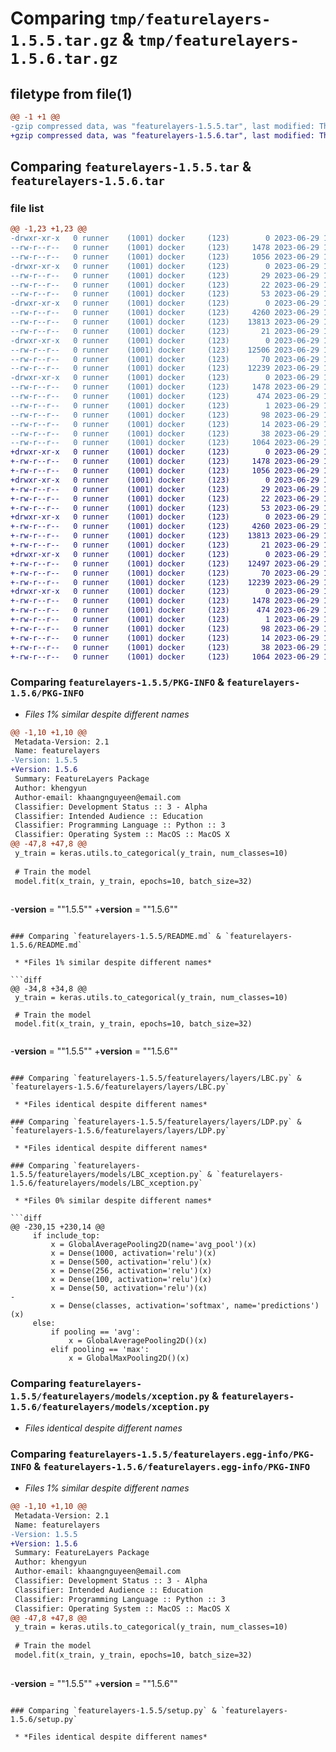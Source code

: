 # Comparing `tmp/featurelayers-1.5.5.tar.gz` & `tmp/featurelayers-1.5.6.tar.gz`

## filetype from file(1)

```diff
@@ -1 +1 @@
-gzip compressed data, was "featurelayers-1.5.5.tar", last modified: Thu Jun 29 14:02:57 2023, max compression
+gzip compressed data, was "featurelayers-1.5.6.tar", last modified: Thu Jun 29 14:05:08 2023, max compression
```

## Comparing `featurelayers-1.5.5.tar` & `featurelayers-1.5.6.tar`

### file list

```diff
@@ -1,23 +1,23 @@
-drwxr-xr-x   0 runner    (1001) docker     (123)        0 2023-06-29 14:02:57.959464 featurelayers-1.5.5/
--rw-r--r--   0 runner    (1001) docker     (123)     1478 2023-06-29 14:02:57.959464 featurelayers-1.5.5/PKG-INFO
--rw-r--r--   0 runner    (1001) docker     (123)     1056 2023-06-29 14:02:41.000000 featurelayers-1.5.5/README.md
-drwxr-xr-x   0 runner    (1001) docker     (123)        0 2023-06-29 14:02:57.959464 featurelayers-1.5.5/featurelayers/
--rw-r--r--   0 runner    (1001) docker     (123)       29 2023-06-29 14:02:41.000000 featurelayers-1.5.5/featurelayers/__init__.py
--rw-r--r--   0 runner    (1001) docker     (123)       22 2023-06-29 14:02:41.000000 featurelayers-1.5.5/featurelayers/__version__.py
--rw-r--r--   0 runner    (1001) docker     (123)       53 2023-06-29 14:02:41.000000 featurelayers-1.5.5/featurelayers/example.py
-drwxr-xr-x   0 runner    (1001) docker     (123)        0 2023-06-29 14:02:57.959464 featurelayers-1.5.5/featurelayers/layers/
--rw-r--r--   0 runner    (1001) docker     (123)     4260 2023-06-29 14:02:41.000000 featurelayers-1.5.5/featurelayers/layers/LBC.py
--rw-r--r--   0 runner    (1001) docker     (123)    13813 2023-06-29 14:02:41.000000 featurelayers-1.5.5/featurelayers/layers/LDP.py
--rw-r--r--   0 runner    (1001) docker     (123)       21 2023-06-29 14:02:41.000000 featurelayers-1.5.5/featurelayers/layers/__init__.py
-drwxr-xr-x   0 runner    (1001) docker     (123)        0 2023-06-29 14:02:57.959464 featurelayers-1.5.5/featurelayers/models/
--rw-r--r--   0 runner    (1001) docker     (123)    12506 2023-06-29 14:02:41.000000 featurelayers-1.5.5/featurelayers/models/LBC_xception.py
--rw-r--r--   0 runner    (1001) docker     (123)       70 2023-06-29 14:02:41.000000 featurelayers-1.5.5/featurelayers/models/__init__.py
--rw-r--r--   0 runner    (1001) docker     (123)    12239 2023-06-29 14:02:41.000000 featurelayers-1.5.5/featurelayers/models/xception.py
-drwxr-xr-x   0 runner    (1001) docker     (123)        0 2023-06-29 14:02:57.959464 featurelayers-1.5.5/featurelayers.egg-info/
--rw-r--r--   0 runner    (1001) docker     (123)     1478 2023-06-29 14:02:57.000000 featurelayers-1.5.5/featurelayers.egg-info/PKG-INFO
--rw-r--r--   0 runner    (1001) docker     (123)      474 2023-06-29 14:02:57.000000 featurelayers-1.5.5/featurelayers.egg-info/SOURCES.txt
--rw-r--r--   0 runner    (1001) docker     (123)        1 2023-06-29 14:02:57.000000 featurelayers-1.5.5/featurelayers.egg-info/dependency_links.txt
--rw-r--r--   0 runner    (1001) docker     (123)       98 2023-06-29 14:02:57.000000 featurelayers-1.5.5/featurelayers.egg-info/requires.txt
--rw-r--r--   0 runner    (1001) docker     (123)       14 2023-06-29 14:02:57.000000 featurelayers-1.5.5/featurelayers.egg-info/top_level.txt
--rw-r--r--   0 runner    (1001) docker     (123)       38 2023-06-29 14:02:57.959464 featurelayers-1.5.5/setup.cfg
--rw-r--r--   0 runner    (1001) docker     (123)     1064 2023-06-29 14:02:41.000000 featurelayers-1.5.5/setup.py
+drwxr-xr-x   0 runner    (1001) docker     (123)        0 2023-06-29 14:05:08.742769 featurelayers-1.5.6/
+-rw-r--r--   0 runner    (1001) docker     (123)     1478 2023-06-29 14:05:08.742769 featurelayers-1.5.6/PKG-INFO
+-rw-r--r--   0 runner    (1001) docker     (123)     1056 2023-06-29 14:04:44.000000 featurelayers-1.5.6/README.md
+drwxr-xr-x   0 runner    (1001) docker     (123)        0 2023-06-29 14:05:08.738769 featurelayers-1.5.6/featurelayers/
+-rw-r--r--   0 runner    (1001) docker     (123)       29 2023-06-29 14:04:44.000000 featurelayers-1.5.6/featurelayers/__init__.py
+-rw-r--r--   0 runner    (1001) docker     (123)       22 2023-06-29 14:04:44.000000 featurelayers-1.5.6/featurelayers/__version__.py
+-rw-r--r--   0 runner    (1001) docker     (123)       53 2023-06-29 14:04:44.000000 featurelayers-1.5.6/featurelayers/example.py
+drwxr-xr-x   0 runner    (1001) docker     (123)        0 2023-06-29 14:05:08.742769 featurelayers-1.5.6/featurelayers/layers/
+-rw-r--r--   0 runner    (1001) docker     (123)     4260 2023-06-29 14:04:44.000000 featurelayers-1.5.6/featurelayers/layers/LBC.py
+-rw-r--r--   0 runner    (1001) docker     (123)    13813 2023-06-29 14:04:44.000000 featurelayers-1.5.6/featurelayers/layers/LDP.py
+-rw-r--r--   0 runner    (1001) docker     (123)       21 2023-06-29 14:04:44.000000 featurelayers-1.5.6/featurelayers/layers/__init__.py
+drwxr-xr-x   0 runner    (1001) docker     (123)        0 2023-06-29 14:05:08.742769 featurelayers-1.5.6/featurelayers/models/
+-rw-r--r--   0 runner    (1001) docker     (123)    12497 2023-06-29 14:04:44.000000 featurelayers-1.5.6/featurelayers/models/LBC_xception.py
+-rw-r--r--   0 runner    (1001) docker     (123)       70 2023-06-29 14:04:44.000000 featurelayers-1.5.6/featurelayers/models/__init__.py
+-rw-r--r--   0 runner    (1001) docker     (123)    12239 2023-06-29 14:04:44.000000 featurelayers-1.5.6/featurelayers/models/xception.py
+drwxr-xr-x   0 runner    (1001) docker     (123)        0 2023-06-29 14:05:08.742769 featurelayers-1.5.6/featurelayers.egg-info/
+-rw-r--r--   0 runner    (1001) docker     (123)     1478 2023-06-29 14:05:08.000000 featurelayers-1.5.6/featurelayers.egg-info/PKG-INFO
+-rw-r--r--   0 runner    (1001) docker     (123)      474 2023-06-29 14:05:08.000000 featurelayers-1.5.6/featurelayers.egg-info/SOURCES.txt
+-rw-r--r--   0 runner    (1001) docker     (123)        1 2023-06-29 14:05:08.000000 featurelayers-1.5.6/featurelayers.egg-info/dependency_links.txt
+-rw-r--r--   0 runner    (1001) docker     (123)       98 2023-06-29 14:05:08.000000 featurelayers-1.5.6/featurelayers.egg-info/requires.txt
+-rw-r--r--   0 runner    (1001) docker     (123)       14 2023-06-29 14:05:08.000000 featurelayers-1.5.6/featurelayers.egg-info/top_level.txt
+-rw-r--r--   0 runner    (1001) docker     (123)       38 2023-06-29 14:05:08.742769 featurelayers-1.5.6/setup.cfg
+-rw-r--r--   0 runner    (1001) docker     (123)     1064 2023-06-29 14:04:44.000000 featurelayers-1.5.6/setup.py
```

### Comparing `featurelayers-1.5.5/PKG-INFO` & `featurelayers-1.5.6/PKG-INFO`

 * *Files 1% similar despite different names*

```diff
@@ -1,10 +1,10 @@
 Metadata-Version: 2.1
 Name: featurelayers
-Version: 1.5.5
+Version: 1.5.6
 Summary: FeatureLayers Package
 Author: khengyun
 Author-email: khaangnguyeen@email.com
 Classifier: Development Status :: 3 - Alpha
 Classifier: Intended Audience :: Education
 Classifier: Programming Language :: Python :: 3
 Classifier: Operating System :: MacOS :: MacOS X
@@ -47,8 +47,8 @@
 y_train = keras.utils.to_categorical(y_train, num_classes=10)
 
 # Train the model
 model.fit(x_train, y_train, epochs=10, batch_size=32)
 
 ```
 
-__version__ = ""1.5.5""
+__version__ = ""1.5.6""
```

### Comparing `featurelayers-1.5.5/README.md` & `featurelayers-1.5.6/README.md`

 * *Files 1% similar despite different names*

```diff
@@ -34,8 +34,8 @@
 y_train = keras.utils.to_categorical(y_train, num_classes=10)
 
 # Train the model
 model.fit(x_train, y_train, epochs=10, batch_size=32)
 
 ```
 
-__version__ = ""1.5.5""
+__version__ = ""1.5.6""
```

### Comparing `featurelayers-1.5.5/featurelayers/layers/LBC.py` & `featurelayers-1.5.6/featurelayers/layers/LBC.py`

 * *Files identical despite different names*

### Comparing `featurelayers-1.5.5/featurelayers/layers/LDP.py` & `featurelayers-1.5.6/featurelayers/layers/LDP.py`

 * *Files identical despite different names*

### Comparing `featurelayers-1.5.5/featurelayers/models/LBC_xception.py` & `featurelayers-1.5.6/featurelayers/models/LBC_xception.py`

 * *Files 0% similar despite different names*

```diff
@@ -230,15 +230,14 @@
     if include_top:
         x = GlobalAveragePooling2D(name='avg_pool')(x)
         x = Dense(1000, activation='relu')(x)
         x = Dense(500, activation='relu')(x)
         x = Dense(256, activation='relu')(x)
         x = Dense(100, activation='relu')(x)
         x = Dense(50, activation='relu')(x)
-        
         x = Dense(classes, activation='softmax', name='predictions')(x)
     else:
         if pooling == 'avg':
             x = GlobalAveragePooling2D()(x)
         elif pooling == 'max':
             x = GlobalMaxPooling2D()(x)
```

### Comparing `featurelayers-1.5.5/featurelayers/models/xception.py` & `featurelayers-1.5.6/featurelayers/models/xception.py`

 * *Files identical despite different names*

### Comparing `featurelayers-1.5.5/featurelayers.egg-info/PKG-INFO` & `featurelayers-1.5.6/featurelayers.egg-info/PKG-INFO`

 * *Files 1% similar despite different names*

```diff
@@ -1,10 +1,10 @@
 Metadata-Version: 2.1
 Name: featurelayers
-Version: 1.5.5
+Version: 1.5.6
 Summary: FeatureLayers Package
 Author: khengyun
 Author-email: khaangnguyeen@email.com
 Classifier: Development Status :: 3 - Alpha
 Classifier: Intended Audience :: Education
 Classifier: Programming Language :: Python :: 3
 Classifier: Operating System :: MacOS :: MacOS X
@@ -47,8 +47,8 @@
 y_train = keras.utils.to_categorical(y_train, num_classes=10)
 
 # Train the model
 model.fit(x_train, y_train, epochs=10, batch_size=32)
 
 ```
 
-__version__ = ""1.5.5""
+__version__ = ""1.5.6""
```

### Comparing `featurelayers-1.5.5/setup.py` & `featurelayers-1.5.6/setup.py`

 * *Files identical despite different names*

